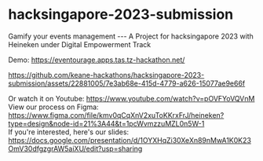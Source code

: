 # hacksingapore-2023-submission
Gamify your events management  --- A Project for hacksingapore 2023 with Heineken under Digital Empowerment Track

Demo: https://eventourage.apps.tas.tz-hackathon.net/  



https://github.com/keane-hackathons/hacksingapore-2023-submission/assets/22881005/7e3ab68e-415d-4779-a626-15077ae9e66f



Or watch it on Youtube: https://www.youtube.com/watch?v=pOVFYoVQVnM  
View our process on Figma: https://www.figma.com/file/kmv0qCqXnV2xuToKKrxFrJ/heineken?type=design&node-id=21%3A44&t=1pcWvmzzuMZL0n5W-1  
If you're interested, here's our slides: https://docs.google.com/presentation/d/1OYXHqZi30XeXn89nMwA1K0K23OmV30dfgzgrAW5aiXU/edit?usp=sharing
